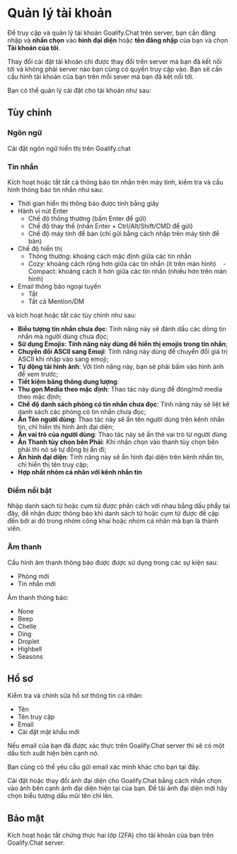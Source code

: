 # Quản lý tài khoản

Để truy cập và quản lý tài khoản Goalify.Chat trên server, bạn cần đăng nhập và **nhấn chọn** vào **hình đại diện** hoặc **tên đăng nhập** của bạn và chọn **Tài khoản của tôi**.

Thay đổi cài đặt tài khoản chỉ được thay đổi trên server mà bạn đã kết nối tới và không phải server nào bạn cũng có quyền truy cập vào. Bạn sẽ cần cấu hình tài khoản của bạn trên mỗi sever mà bạn đã kết nối tới.

Bạn có thể quản lý cài đặt cho tài khoản như sau:

## Tùy chỉnh

### Ngôn ngữ

Cài đặt ngôn ngữ hiển thị trên Goalify.chat

### Tin nhắn

Kích hoạt hoặc tắt tất cả thông báo tin nhắn trên máy tính, kiểm tra và cấu hình thông báo tin nhắn như sau:

- Thời gian hiển thị thông báo được tính bằng giây
- Hành vi nút Enter
    - Chế độ thông thường (bấm Enter để gửi)
    - Chế độ thay thế (nhấn Enter + Ctrl/Alt/Shift/CMD để gửi)
    - Chế độ máy tính để bàn (chỉ gửi bằng cách nhập trên máy tính để bàn)
- Chế độ hiển thị
    - Thông thường: khoảng cách mặc định giữa các tin nhắn
    - Cozy: khoảng cách rộng hơn giữa các tin nhắn (ít trên màn hình)
    - Compact: khoảng cách ít hơn giữa các tin nhắn (nhiều hơn trên màn hình)
- Email thông báo ngoại tuyến
    - Tắt
    - Tất cả Mention/DM

và kích hoạt hoặc tắt các tùy chỉnh như sau:

- __Biểu tượng tin nhắn chưa đọc__: Tính năng này sẽ đánh dấu các dòng tin nhắn mà người dùng chưa đọc;
- __Sử dụng Emojis: Tính năng này dùng để hiển thị emojis trong tin nhắn__;
- __Chuyển đổi ASCII sang Emoji__: Tính năng này dùng để chuyển đổi giá trị ASCII khi nhập vào sang emoji;
- __Tự động tải hình ảnh__: Với tính năng này, bạn sẽ phải bấm vào hình ảnh để xem trước;
- __Tiết kiệm băng thông dung lượng__:
- __Thu gọn Media theo mặc định__: Thao tác này dùng để đóng/mở media theo mặc định;
- __Chế độ danh sách phòng có tin nhắn chưa đọc__: Tính năng này sẽ liệt kê danh sách các phòng có tin nhắn chưa đọc;
- __Ẩn Tên người dùng__: Thao tác này sẽ ẩn tên người dùng trên kênh nhắn tin, chỉ hiển thị hình ảnh đại diện;
- __Ẩn vai trò của người dùng__: Thao tác này sẽ ẩn thẻ vai trò từ người dùng
- __Ẩn Thanh tùy chọn bên Phải__: Khi nhấn chọn vào thanh tùy chọn bên phải thì nó sẽ tự động bị ẩn đi;
- __Ẩn hình đại diện__: Tính năng này sẽ ẩn hình đại diện trên kênh nhắn tin, chỉ hiển thị tên truy cập;
- __Hợp nhất nhóm cá nhân với kênh nhắn tin__

### Điểm nổi bật

Nhập danh sách từ hoặc cụm từ được phân cách với nhau bằng dấu phẩy tại đây, để nhận được thông báo khi danh sách từ hoặc cụm từ được đề cập đến bởi ai đó trong nhóm công khai hoặc nhóm cá nhân mà bạn là thành viên.

### Âm thanh

Cấu hình âm thanh thông báo được được sử dụng trong các sự kiện sau:

- Phòng mới
- Tin nhắn mới

Âm thanh thông báo:

- None
- Beep
- Chelle
- Ding
- Droplet
- Highbell
- Seasons

## Hồ sơ

Kiểm tra và chỉnh sửa hồ sơ thông tin cá nhân:

- Tên
- Tên truy cập
- Email
- Cài đặt mật khẩu mới

Nếu email của bạn đã được xác thực trên Goalify.Chat server thì sẽ có một dấu tích xuất hiện bên cạnh nó.

Bạn cũng có thể yêu cầu gửi email xác minh khác cho bạn tại đây.

Cài đặt hoặc thay đổi ảnh đại diện cho Goalify.Chat bằng cách nhấn chọn vào ảnh bên cạnh ảnh đại diện hiện tại của bạn. Để tải ảnh đại diện mới hãy chọn biểu tượng dấu mũi tên chỉ lên.

## Bảo mật

Kích hoạt hoặc tắt chứng thực hai lớp (2FA) cho tài khoản của bạn trên Goalify.Chat server.
